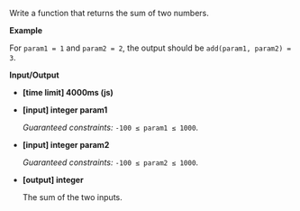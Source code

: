 ﻿Write a function that returns the sum of two numbers.

**Example**

For `param1 = 1` and `param2 = 2`, the output should be
`add(param1, param2) = 3`.

**Input/Output**

*   **[time limit] 4000ms (js)**

*   **[input] integer param1**

    _Guaranteed constraints:_
    `-100 ≤ param1 ≤ 1000`.

*   **[input] integer param2**

    _Guaranteed constraints:_
    `-100 ≤ param2 ≤ 1000`.

*   **[output] integer**

    The sum of the two inputs.